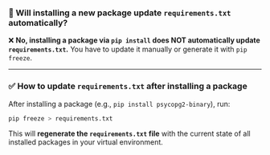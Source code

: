 
### 📝 Will installing a new package update `requirements.txt` automatically?

❌ **No, installing a package via `pip install` does NOT automatically update `requirements.txt`.**
You have to update it manually or generate it with `pip freeze`.

---

### ✅ How to update `requirements.txt` after installing a package

After installing a package (e.g., `pip install psycopg2-binary`), run:

```bash
pip freeze > requirements.txt
```

This will **regenerate the `requirements.txt` file** with the current state of all installed packages in your virtual environment.




